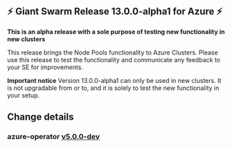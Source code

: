 ## :zap:  Giant Swarm Release 13.0.0-alpha1 for Azure :zap:

**This is an alpha release with a sole purpose of testing new functionality in new clusters**

This release brings the Node Pools functionality to Azure Clusters. Please use this release to test the functionality and communicate any feedback to your SE for improvements.

**Important notice**
Version 13.0.0-alpha1 can only be used in new clusters. It is not upgradable from or to, and it is solely to test the new functionality in your setup. 

## Change details

### azure-operator [v5.0.0-dev](https://github.com/giantswarm/azure-operator/blob/master/CHANGELOG.md)
